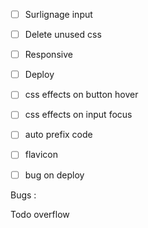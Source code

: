 * [ ] Surlignage input


* [ ] Delete unused css
* [ ] Responsive
* [ ] Deploy
* [ ] css effects on button hover
* [ ] css effects on input focus
* [ ] auto prefix code
* [ ] flavicon
* [ ] bug on deploy

Bugs :

Todo overflow